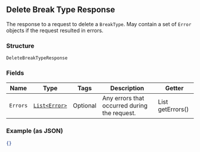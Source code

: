 ## Delete Break Type Response

The response to a request to delete a `BreakType`. May contain a set 
of `Error` objects if the request resulted in errors.

### Structure

`DeleteBreakTypeResponse`

### Fields

| Name | Type | Tags | Description | Getter |
|  --- | --- | --- | --- | --- |
| `Errors` | [`List<Error>`](/doc/models/error.md) | Optional | Any errors that occurred during the request. | List<Error> getErrors() |

### Example (as JSON)

```json
{}
```

